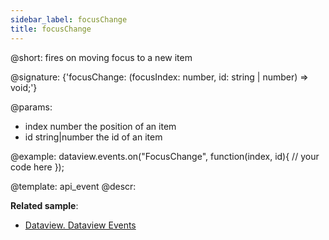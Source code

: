 ```yaml
---
sidebar_label: focusChange
title: focusChange
---          
```


@short: fires on moving focus to a new item

@signature: {'focusChange: (focusIndex: number, id: string | number) => void;'}

@params:
- index 	number 				the position of an item
- id 		string|number 		the id of an item


@example:
dataview.events.on("FocusChange", function(index, id){
    // your code here
});


@template: api_event
@descr:


**Related sample**:
- [Dataview. Dataview Events](https://snippet.dhtmlx.com/2d74uyoh)
